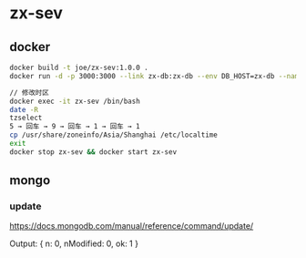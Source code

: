 # zx-sev

## docker

``` bash
docker build -t joe/zx-sev:1.0.0 .
docker run -d -p 3000:3000 --link zx-db:zx-db --env DB_HOST=zx-db --name zx-sev joe/zx-sev:1.0.0

// 修改时区
docker exec -it zx-sev /bin/bash
date -R
tzselect
5 → 回车 → 9 → 回车 → 1 → 回车 → 1
cp /usr/share/zoneinfo/Asia/Shanghai /etc/localtime
exit
docker stop zx-sev && docker start zx-sev
```

## mongo

### update
https://docs.mongodb.com/manual/reference/command/update/

Output: { n: 0, nModified: 0, ok: 1 }
